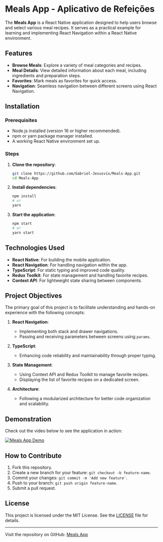 # Meals App - Aplicativo de Refeições

The **Meals App** is a React Native application designed to help users browse and select various meal recipes. It serves as a practical example for learning and implementing React Navigation within a React Native environment.

## Features

- **Browse Meals**: Explore a variety of meal categories and recipes.
- **Meal Details**: View detailed information about each meal, including ingredients and preparation steps.
- **Favorites**: Mark meals as favorites for quick access.
- **Navigation**: Seamless navigation between different screens using React Navigation.

## Installation

### Prerequisites

- Node.js installed (version 16 or higher recommended).
- npm or yarn package manager installed.
- A working React Native environment set up.

### Steps

1. **Clone the repository**:

   ```bash
   git clone https://github.com/Gabriel-Jesusvix/Meals-App.git
   cd Meals-App
   ```

2. **Install dependencies**:

   ```bash
   npm install
   # or
   yarn
   ```

3. **Start the application**:

   ```bash
   npm start
   # or
   yarn start
   ```

## Technologies Used

- **React Native**: For building the mobile application.
- **React Navigation**: For handling navigation within the app.
- **TypeScript**: For static typing and improved code quality.
- **Redux Toolkit**: For state management and handling favorite recipes.
- **Context API**: For lightweight state sharing between components.

## Project Objectives

The primary goal of this project is to facilitate understanding and hands-on experience with the following concepts:

1. **React Navigation**:
   - Implementing both stack and drawer navigations.
   - Passing and receiving parameters between screens using `params`.

2. **TypeScript**:
   - Enhancing code reliability and maintainability through proper typing.

3. **State Management**:
   - Using Context API and Redux Toolkit to manage favorite recipes.
   - Displaying the list of favorite recipes on a dedicated screen.

4. **Architecture**:
   - Following a modularized architecture for better code organization and scalability.

## Demonstration

Check out the video below to see the application in action:

[![Meals App Demo](https://github.com/user-attachments/assets/0d07942b-8ddc-48cb-987d-3f3c2c10e367)](https://github.com/user-attachments/assets/0d07942b-8ddc-48cb-987d-3f3c2c10e367)



## How to Contribute

1. Fork this repository.
2. Create a new branch for your feature: `git checkout -b feature-name`.
3. Commit your changes: `git commit -m 'Add new feature'`.
4. Push to your branch: `git push origin feature-name`.
5. Submit a pull request.

## License

This project is licensed under the MIT License. See the [LICENSE](LICENSE) file for details.

---

Visit the repository on GitHub: [Meals App](https://github.com/Gabriel-Jesusvix/Meals-App)
